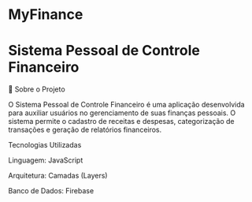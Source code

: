 # MyFinance

# Sistema Pessoal de Controle Financeiro

📌 Sobre o Projeto

O Sistema Pessoal de Controle Financeiro é uma aplicação desenvolvida para auxiliar usuários no gerenciamento de suas finanças pessoais. O sistema permite o cadastro de receitas e despesas, categorização de transações e geração de relatórios financeiros.

Tecnologias Utilizadas

Linguagem: JavaScript

Arquitetura: Camadas (Layers)

Banco de Dados: Firebase
